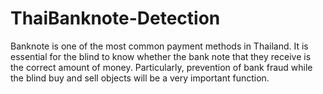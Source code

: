 # ThaiBanknote-Detection
Banknote is one of the most common payment methods in Thailand.  It is essential for the blind to know whether the bank note that they receive is the correct amount of money. Particularly, prevention of bank fraud while the blind buy and sell objects will be a very important function.
